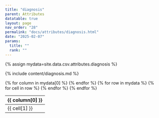 ```yaml
---
title: "diagnosis"
parent: Attributes
datatable: true
layout: page
nav_order: "28"
permalink: "docs/attributes/diagnosis.html"
date: "2025-02-07"
params:
  title: ""
  rank: ""
---
```

{% assign mydata=site.data.csv.attributes.diagnosis %} 

{% include content/diagnosis.md %}

<table id="myTable" class="display" style="width:100%">
    <thead>
    {% for column in mydata[0] %}
        <th>{{ column[0] }}</th>
    {% endfor %}
    </thead>
    <tbody>
    {% for row in mydata %}
        <tr>
        {% for cell in row %}
            <td>{{ cell[1] }}</td>
        {% endfor %}
        </tr>
    {% endfor %}
    </tbody>
</table>
<script type="text/javascript">
  $(document).ready(function () {
    $('#myTable').DataTable({
      responsive: true,
      deferRender: false,
      paging: false,
      order: [],
    });
  });
</script>
